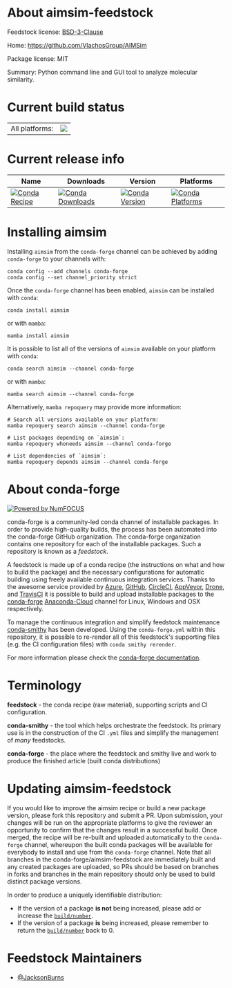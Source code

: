 About aimsim-feedstock
======================

Feedstock license: [BSD-3-Clause](https://github.com/conda-forge/aimsim-feedstock/blob/main/LICENSE.txt)

Home: https://github.com/VlachosGroup/AIMSim

Package license: MIT

Summary: Python command line and GUI tool to analyze molecular similarity.

Current build status
====================


<table><tr><td>All platforms:</td>
    <td>
      <a href="https://dev.azure.com/conda-forge/feedstock-builds/_build/latest?definitionId=20115&branchName=main">
        <img src="https://dev.azure.com/conda-forge/feedstock-builds/_apis/build/status/aimsim-feedstock?branchName=main">
      </a>
    </td>
  </tr>
</table>

Current release info
====================

| Name | Downloads | Version | Platforms |
| --- | --- | --- | --- |
| [![Conda Recipe](https://img.shields.io/badge/recipe-aimsim-green.svg)](https://anaconda.org/conda-forge/aimsim) | [![Conda Downloads](https://img.shields.io/conda/dn/conda-forge/aimsim.svg)](https://anaconda.org/conda-forge/aimsim) | [![Conda Version](https://img.shields.io/conda/vn/conda-forge/aimsim.svg)](https://anaconda.org/conda-forge/aimsim) | [![Conda Platforms](https://img.shields.io/conda/pn/conda-forge/aimsim.svg)](https://anaconda.org/conda-forge/aimsim) |

Installing aimsim
=================

Installing `aimsim` from the `conda-forge` channel can be achieved by adding `conda-forge` to your channels with:

```
conda config --add channels conda-forge
conda config --set channel_priority strict
```

Once the `conda-forge` channel has been enabled, `aimsim` can be installed with `conda`:

```
conda install aimsim
```

or with `mamba`:

```
mamba install aimsim
```

It is possible to list all of the versions of `aimsim` available on your platform with `conda`:

```
conda search aimsim --channel conda-forge
```

or with `mamba`:

```
mamba search aimsim --channel conda-forge
```

Alternatively, `mamba repoquery` may provide more information:

```
# Search all versions available on your platform:
mamba repoquery search aimsim --channel conda-forge

# List packages depending on `aimsim`:
mamba repoquery whoneeds aimsim --channel conda-forge

# List dependencies of `aimsim`:
mamba repoquery depends aimsim --channel conda-forge
```


About conda-forge
=================

[![Powered by
NumFOCUS](https://img.shields.io/badge/powered%20by-NumFOCUS-orange.svg?style=flat&colorA=E1523D&colorB=007D8A)](https://numfocus.org)

conda-forge is a community-led conda channel of installable packages.
In order to provide high-quality builds, the process has been automated into the
conda-forge GitHub organization. The conda-forge organization contains one repository
for each of the installable packages. Such a repository is known as a *feedstock*.

A feedstock is made up of a conda recipe (the instructions on what and how to build
the package) and the necessary configurations for automatic building using freely
available continuous integration services. Thanks to the awesome service provided by
[Azure](https://azure.microsoft.com/en-us/services/devops/), [GitHub](https://github.com/),
[CircleCI](https://circleci.com/), [AppVeyor](https://www.appveyor.com/),
[Drone](https://cloud.drone.io/welcome), and [TravisCI](https://travis-ci.com/)
it is possible to build and upload installable packages to the
[conda-forge](https://anaconda.org/conda-forge) [Anaconda-Cloud](https://anaconda.org/)
channel for Linux, Windows and OSX respectively.

To manage the continuous integration and simplify feedstock maintenance
[conda-smithy](https://github.com/conda-forge/conda-smithy) has been developed.
Using the ``conda-forge.yml`` within this repository, it is possible to re-render all of
this feedstock's supporting files (e.g. the CI configuration files) with ``conda smithy rerender``.

For more information please check the [conda-forge documentation](https://conda-forge.org/docs/).

Terminology
===========

**feedstock** - the conda recipe (raw material), supporting scripts and CI configuration.

**conda-smithy** - the tool which helps orchestrate the feedstock.
                   Its primary use is in the construction of the CI ``.yml`` files
                   and simplify the management of *many* feedstocks.

**conda-forge** - the place where the feedstock and smithy live and work to
                  produce the finished article (built conda distributions)


Updating aimsim-feedstock
=========================

If you would like to improve the aimsim recipe or build a new
package version, please fork this repository and submit a PR. Upon submission,
your changes will be run on the appropriate platforms to give the reviewer an
opportunity to confirm that the changes result in a successful build. Once
merged, the recipe will be re-built and uploaded automatically to the
`conda-forge` channel, whereupon the built conda packages will be available for
everybody to install and use from the `conda-forge` channel.
Note that all branches in the conda-forge/aimsim-feedstock are
immediately built and any created packages are uploaded, so PRs should be based
on branches in forks and branches in the main repository should only be used to
build distinct package versions.

In order to produce a uniquely identifiable distribution:
 * If the version of a package **is not** being increased, please add or increase
   the [``build/number``](https://docs.conda.io/projects/conda-build/en/latest/resources/define-metadata.html#build-number-and-string).
 * If the version of a package **is** being increased, please remember to return
   the [``build/number``](https://docs.conda.io/projects/conda-build/en/latest/resources/define-metadata.html#build-number-and-string)
   back to 0.

Feedstock Maintainers
=====================

* [@JacksonBurns](https://github.com/JacksonBurns/)

